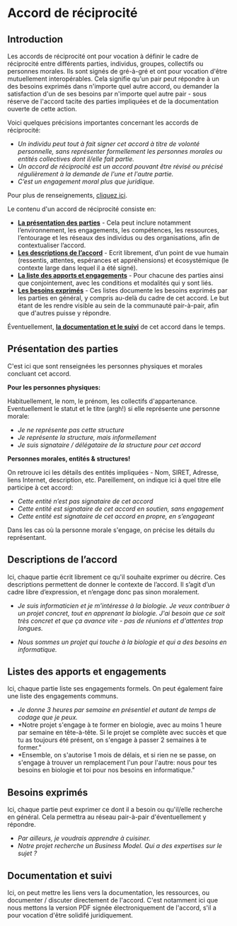 # Accord de réciprocité

## Introduction

Les accords de réciprocité ont pour vocation à définir le cadre de réciprocité entre différents parties, individus, groupes, collectifs ou personnes morales. Ils sont signés de gré-à-gré et ont pour vocation d'être mutuellement interopérables. Cela signifie qu'un pair peut répondre à un des besoins exprimés dans n'importe quel autre accord, ou demander la satisfaction d'un de ses besoins par n'importe quel autre pair - sous réserve de l'accord tacite des parties impliquées et de la documentation ouverte de cette action.

Voici quelques précisions importantes concernant les accords de réciprocité:
* *Un individu peut tout à fait signer cet accord à titre de volonté personnelle, sans représenter formellement les personnes morales ou entités collectives dont il/elle fait partie.*
* *Un accord de réciprocité est un accord pouvant être révisé ou précisé régulièrement à la demande de l'une et l'autre partie.*
* *C’est un engagement moral plus que juridique.*

Pour plus de renseignements, [cliquez ici](https://www.youtube.com/watch?v=dQw4w9WgXcQ).

Le contenu d'un accord de réciprocité consiste en:

* [**La présentation des parties**](#présentation-des-parties) - Cela peut inclure notamment l’environnement, les engagements, les compétences, les ressources, l’entourage et les réseaux des individus ou des organisations, afin de contextualiser l’accord. 
* [**Les descriptions de l’accord**](#descriptions-de-laccord) - Ecrit librement, d’un point de vue humain (ressentis, attentes, espérances et appréhensions) et écosystémique (le contexte large dans lequel il a été signé).
* [**La liste des apports et engagements**](#listes-des-apports-et-engagements) - Pour chacune des parties ainsi que conjointement, avec les conditions et modalités qui y sont liés.
* [**Les besoins exprimés**](#besoins-exprimés) - Ces listes documente les besoins exprimés par les parties en général, y compris au-delà du cadre de cet accord. Le but étant de les rendre visible au sein de la communauté pair-à-pair, afin que d'autres puisse y répondre.

Éventuellement, [**la documentation et le suivi**](#documentation-et-suivi) de cet accord dans le temps.


## Présentation des parties

C'est ici que sont renseignées les personnes physiques et morales concluant cet accord.

**Pour les personnes physiques:**

Habituellement, le nom, le prénom, les collectifs d'appartenance. 
Eventuellement le statut et le titre (argh!) si elle représente une personne morale:

* *Je ne représente pas cette structure*
* *Je représente la structure, mais informellement*
* *Je suis signataire / délégataire de la structure pour cet accord*

**Personnes morales, entités & structures!**

On retrouve ici les détails des entités impliquées - Nom, SIRET, Adresse, liens Internet, description, etc.
Pareillement, on indique ici à quel titre elle participe à cet accord:
* *Cette entité n’est pas signataire de cet accord*
* *Cette entité est signataire de cet accord en soutien, sans engagement*
* *Cette entité est signataire de cet accord en propre, en s’engageant*

Dans les cas où la personne morale s'engage, on précise les détails du représentant.

## Descriptions de l’accord
Ici, chaque partie écrit librement ce qu'il souhaite exprimer ou décrire. Ces descriptions permettent de donner le contexte de l’accord. Il s’agit d’un cadre libre d’expression, et n’engage donc pas sinon moralement.

* *Je suis informaticien et je m'intéresse à la biologie. Je veux contribuer à un projet concret, tout en apprenant la biologie. J'ai besoin que ce soit très concret et que ça avance vite - pas de réunions et d'attentes trop longues.*

* *Nous sommes un projet qui touche à la biologie et qui a des besoins en informatique.*

## Listes des apports et engagements
Ici, chaque partie liste ses engagements formels. On peut également faire une liste des engagements communs.

* *Je donne 3 heures par semaine en présentiel et autant de temps de codage que je peux.*
* *Notre projet s'engage à te former en biologie, avec au moins 1 heure par semaine en tête-à-tête. Si le projet se complète avec succès et que tu as toujours été présent, on s'engage à passer 2 semaines à te former."
* *Ensemble, on s'autorise 1 mois de délais, et si rien ne se passe, on s'engage à trouver un remplacement l'un pour l'autre: nous pour tes besoins en biologie et toi pour nos besoins en informatique."

## Besoins exprimés
Ici, chaque partie peut exprimer ce dont il a besoin ou qu'il/elle recherche en général. Cela permettra au réseau pair-à-pair d'éventuellement y répondre.

* *Par ailleurs, je voudrais apprendre à cuisiner.*
* *Notre projet recherche un Business Model. Qui a des expertises sur le sujet ?*

## Documentation et suivi
Ici, on peut mettre les liens vers la documentation, les ressources, ou documenter / discuter directement de l'accord.
C'est notamment ici que nous mettons la version PDF signée électroniquement de l'accord, s'il a pour vocation d'être solidifé juridiquement.

